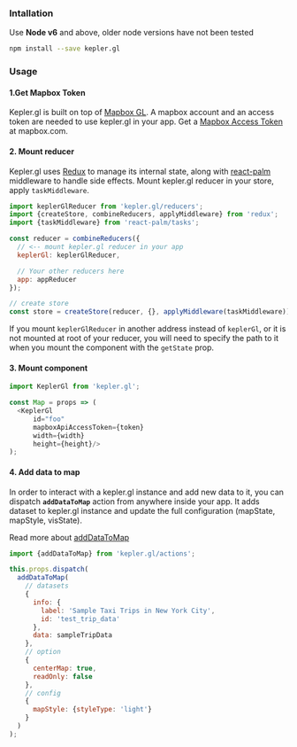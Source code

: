 ### Intallation

Use <b>Node v6</b> and above, older node versions have not been tested

```sh
npm install --save kepler.gl
```

### Usage

#### 1.Get Mapbox Token

Kepler.gl is built on top of [Mapbox GL](https://www.mapbox.com). A mapbox account and an access token are needed to use kepler.gl in your app. Get a [Mapbox Access Token](https://www.mapbox.com/help/define-access-token/) at mapbox.com.

#### 2. Mount reducer

Kepler.gl uses [Redux](https://redux.js.org/) to manage its internal state, along with [react-palm](https://github.com/btford/react-palm) middleware to handle side effects. Mount kepler.gl reducer in your store, apply  `taskMiddleware`.

```js
import keplerGlReducer from 'kepler.gl/reducers';
import {createStore, combineReducers, applyMiddleware} from 'redux';
import {taskMiddleware} from 'react-palm/tasks';

const reducer = combineReducers({
  // <-- mount kepler.gl reducer in your app
  keplerGl: keplerGlReducer,

  // Your other reducers here
  app: appReducer
});

// create store
const store = createStore(reducer, {}, applyMiddleware(taskMiddleware));
```
If you mount `keplerGlReducer` in another address instead of `keplerGl`, or it is not
mounted at root of your reducer, you will need to specify the path to it when you mount the component with the `getState` prop.

#### 3. Mount component

```js
import KeplerGl from 'kepler.gl';

const Map = props => (
  <KeplerGl
      id="foo"
      mapboxApiAccessToken={token}
      width={width}
      height={height}/>
);
```

#### 4. Add data to map
In order to interact with a kepler.gl instance and add new data to it, you can dispatch __`addDataToMap`__ action from anywhere inside your app. It adds dataset to kepler.gl instance and update the full configuration (mapState, mapStyle, visState).

Read more about [addDataToMap](./api-reference/actions/actions.md#adddatatomap)
```js
import {addDataToMap} from 'kepler.gl/actions';

this.props.dispatch(
  addDataToMap(
    // datasets
    {
      info: {
        label: 'Sample Taxi Trips in New York City',
        id: 'test_trip_data'
      },
      data: sampleTripData
    },
    // option
    {
      centerMap: true,
      readOnly: false
    },
    // config
    {
      mapStyle: {styleType: 'light'}
    }
  )
);
```
